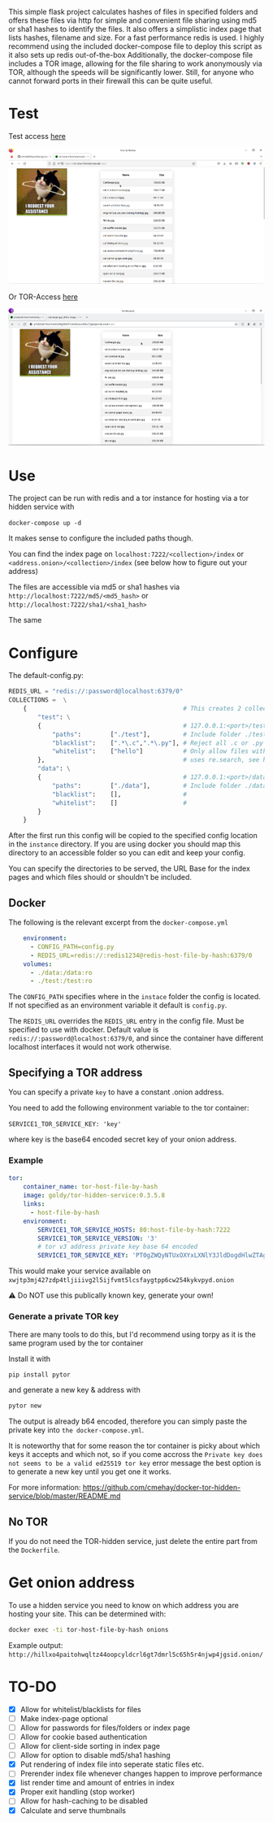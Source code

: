 This simple flask project calculates hashes of files in specified folders and offers these files via http for simple and convenient file sharing using md5 or sha1 hashes to identify the files. It also offers a simplistic index page that lists hashes, filename and size. For a fast performance redis is used.
I highly recommend using the included docker-compose file to deploy this script as it also sets up redis out-of-the-box
Additionally, the docker-compose file includes a TOR image, allowing for the file sharing to work anonymously via TOR, although the speeds will be significantly lower. Still, for anyone who cannot forward ports in their firewall this can be quite useful.

# Test

Test access [here](https://christian-f-brinkmann.de/cats)

![using nginx](screenshots/clear.png)

Or TOR-Access [here](http://p7w62uth74ve7chmfch46g36tcf57vhtef6zxuu34fsz7j5gvwjemkid.onion/cats/)

![using tor](screenshots/tor.png)


# Use

The project can be run with redis and a tor instance for hosting via a tor hidden service with

```docker-compose up -d```

It makes sense to configure the included paths though.

You can find the index page on
`localhost:7222/<collection>/index` or `<address.onion>/<collection>/index` (see below how to figure out your address)

The files are accessible via md5 or sha1 hashes via
```http://localhost:7222/md5/<md5_hash>```
or
```http://localhost:7222/sha1/<sha1_hash>```

The same 


# Configure

The default-config.py:

```python
REDIS_URL = "redis://:password@localhost:6379/0"
COLLECTIONS =  \
    {                                           # This creates 2 collections with different folders
        "test": \
        {                                       # 127.0.0.1:<port>/test/index                       
            "paths":        ["./test"],         # Include folder ./test
            "blacklist":    [".*\.c",".*\.py"], # Reject all .c or .py files
            "whitelist":    ["hello"]           # Only allow files with hello in it's name
        },                                      # uses re.search, see https://regex101.com/ for help
        "data": \
        {                                       # 127.0.0.1:<port>/data/index                       
            "paths":        ["./data"],         # Include folder ./data
            "blacklist":    [],                 #
            "whitelist":    []                  #
        }
    }
```

After the first run this config will be copied to the specified config location in the `instance` directory. If you are using docker you should map this directory to an accessible folder so you can edit and keep your config.

You can specify the directories to be served, the URL Base for the index pages and which files should or shouldn't be included.

## Docker

The following is the relevant excerpt from the `docker-compose.yml`

```yaml
    environment:
      - CONFIG_PATH=config.py
      - REDIS_URL=redis://:redis1234@redis-host-file-by-hash:6379/0
    volumes:
      - ./data:/data:ro
      - ./test:/test:ro
```

The `CONFIG_PATH` specifies where in the `instace` folder the config is located. If not specified as an environment variable it default is `config.py`.

The `REDIS_URL` overrides the `REDIS_URL` entry in the config file. Must be specified to use with docker.
Default value is `redis://:password@localhost:6379/0`, and since the container have different localhost interfaces it would not work otherwise.


## Specifying a TOR address

You can specify a private `key` to have a constant .onion address.

You need to add the following environment variable to the tor container:

`SERVICE1_TOR_SERVICE_KEY: 'key'`

where key is the base64 encoded secret key of your onion address.

### Example

```yaml
tor:
    container_name: tor-host-file-by-hash
    image: goldy/tor-hidden-service:0.3.5.8
    links:
      - host-file-by-hash
    environment:
        SERVICE1_TOR_SERVICE_HOSTS: 80:host-file-by-hash:7222
        SERVICE1_TOR_SERVICE_VERSION: '3'
        # tor v3 address private key base 64 encoded
        SERVICE1_TOR_SERVICE_KEY: 'PT0gZWQyNTUxOXYxLXNlY3JldDogdHlwZTAgPT0AAACArobDQYyZAWXei4QZwr++j96H1X/gq14NwLRZ2O5DXuL0EzYKkdhZSILY85q+kfwZH8z4ceqe7u1F+0pQi/sM'
```

This would make your service available on `xwjtp3mj427zdp4tljiiivg2l5ijfvmt5lcsfaygtpp6cw254kykvpyd.onion`

:warning: Do NOT use this publically known key, generate your own!

### Generate a private TOR key

There are many tools to do this, but I'd recommend using torpy as it is the same program used by the tor container

Install it with
```bash
pip install pytor
```

and generate a new key & address with
```bash
pytor new
```

The output is already b64 encoded, therefore you can simply paste the private key into `the docker-compose.yml`.

It is noteworthy that for some reason the tor container is picky about which keys it accepts and which not, so if you come accross the
`Private key does not seems to be a valid ed25519 tor key` error message the best option is to generate a new key until you get one it works.


For more information: https://github.com/cmehay/docker-tor-hidden-service/blob/master/README.md

## No TOR

If you do not need the TOR-hidden service, just delete the entire part from the `Dockerfile`.

# Get onion address

To use a hidden service you need to know on which address you are hosting your site. This can be determined with:

```sh
docker exec -ti tor-host-file-by-hash onions
```

Example output:
`http://hillxo4paitohwqltz44oopcyldcrl6gt7dmrl5c65h5r4njwp4jgsid.onion/`

# TO-DO

- [x] Allow for whitelist/blacklists for files
- [ ] Make index-page optional
- [ ] Allow for passwords for files/folders or index page
- [ ] Allow for cookie based authentication
- [ ] Allow for client-side sorting in index page
- [ ] Allow for option to disable md5/sha1 hashing
- [x] Put rendering of index file into seperate static files etc.
- [ ] Prerender index file whenever changes happen to improve performance
- [x] list render time and amount of entries in index
- [x] Proper exit handling (stop worker)
- [ ] Allow for hash-caching to be disabled
- [x] Calculate and serve thumbnails